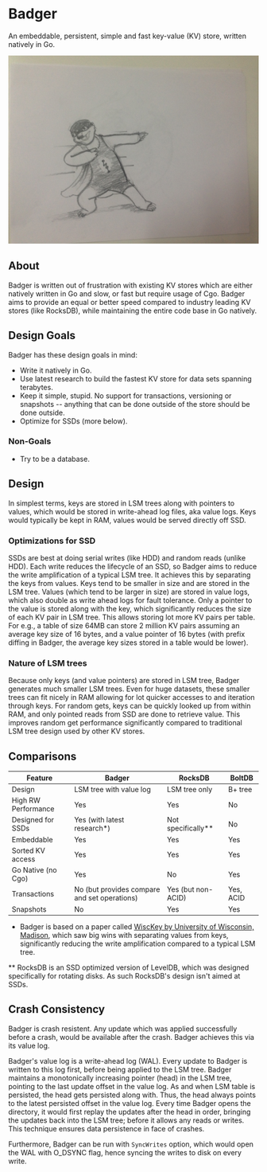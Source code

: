 # Badger

An embeddable, persistent, simple and fast key-value (KV) store, written natively in Go.

![Badger sketch](/images/sketch.jpg)

## About

Badger is written out of frustration with existing KV stores which are either natively written in Go and slow, or fast but require usage of Cgo.
Badger aims to provide an equal or better speed compared to industry leading KV stores (like RocksDB), while maintaining the entire code base in Go natively.

## Design Goals

Badger has these design goals in mind:

- Write it natively in Go.
- Use latest research to build the fastest KV store for data sets spanning terabytes.
- Keep it simple, stupid. No support for transactions, versioning or snapshots -- anything that can be done outside of the store should be done outside.
- Optimize for SSDs (more below).

### Non-Goals

- Try to be a database.

## Design

In simplest terms, keys are stored in LSM trees along with pointers to values, which would be stored in write-ahead log files, aka value logs.
Keys would typically be kept in RAM, values would be served directly off SSD.

### Optimizations for SSD

SSDs are best at doing serial writes (like HDD) and random reads (unlike HDD).
Each write reduces the lifecycle of an SSD, so Badger aims to reduce the write amplification of a typical LSM tree.
It achieves this by separating the keys from values. Keys tend to be smaller in size and are stored in the LSM tree.
Values (which tend to be larger in size) are stored in value logs, which also double as write ahead logs for fault tolerance.
Only a pointer to the value is stored along with the key, which significantly reduces the size of each KV pair in LSM tree.
This allows storing lot more KV pairs per table. For e.g., a table of size 64MB can store 2 million KV pairs assuming an average key size of 16 bytes, and a value pointer of 16 bytes (with prefix diffing in Badger, the average key sizes stored in a table would be lower).

### Nature of LSM trees

Because only keys (and value pointers) are stored in LSM tree, Badger generates much smaller LSM trees.
Even for huge datasets, these smaller trees can fit nicely in RAM allowing for lot quicker accesses to and iteration through keys.
For random gets, keys can be quickly looked up from within RAM, and only pointed reads from SSD are done to retrieve value.
This improves random get performance significantly compared to traditional LSM tree design used by other KV stores.

## Comparisons

| Feature             | Badger                                       | RocksDB            | BoltDB    |
| -------             | ------                                       | -------            | ------    |
| Design              | LSM tree with value log                      | LSM tree only      | B+ tree   |
| High RW Performance | Yes                                          | Yes                | No        |
| Designed for SSDs   | Yes (with latest research*)                  | Not specifically** | No        |
| Embeddable          | Yes                                          | Yes                | Yes       |
| Sorted KV access    | Yes                                          | Yes                | Yes       |
| Go Native (no Cgo)  | Yes                                          | No                 | Yes       |
| Transactions        | No (but provides compare and set operations) | Yes (but non-ACID) | Yes, ACID |
| Snapshots           | No                                           | Yes                | Yes       |

* Badger is based on a paper called [WiscKey by University of Wisconsin, Madison](https://www.usenix.org/system/files/conference/fast16/fast16-papers-lu.pdf), which saw big wins with separating values from keys, significantly reducing the write amplification compared to a typical LSM tree.

** RocksDB is an SSD optimized version of LevelDB, which was designed specifically for rotating disks.
As such RocksDB's design isn't aimed at SSDs.

## Crash Consistency

Badger is crash resistent. Any update which was applied successfully before a crash, would be available after the crash.
Badger achieves this via its value log.

Badger's value log is a write-ahead log (WAL). Every update to Badger is written to this log first, before being applied to the LSM tree.
Badger maintains a monotonically increasing pointer (head) in the LSM tree, pointing to the last update offset in the value log.
As and when LSM table is persisted, the head gets persisted along with.
Thus, the head always points to the latest persisted offset in the value log.
Every time Badger opens the directory, it would first replay the updates after the head in order, bringing the updates back into the LSM tree; before it allows any reads or writes.
This technique ensures data persistence in face of crashes.

Furthermore, Badger can be run with `SyncWrites` option, which would open the WAL with O_DSYNC flag, hence syncing the writes to disk on every write.
